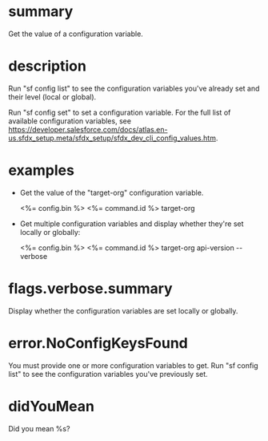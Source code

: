 # summary

Get the value of a configuration variable.

# description

Run "sf config list" to see the configuration variables you've already set and their level (local or global).

Run "sf config set" to set a configuration variable. For the full list of available configuration variables, see https://developer.salesforce.com/docs/atlas.en-us.sfdx_setup.meta/sfdx_setup/sfdx_dev_cli_config_values.htm.

# examples

- Get the value of the "target-org" configuration variable.

  <%= config.bin %> <%= command.id %> target-org

- Get multiple configuration variables and display whether they're set locally or globally:

  <%= config.bin %> <%= command.id %> target-org api-version --verbose

# flags.verbose.summary

Display whether the configuration variables are set locally or globally.

# error.NoConfigKeysFound

You must provide one or more configuration variables to get. Run "sf config list" to see the configuration variables you've previously set.

# didYouMean

Did you mean %s?
